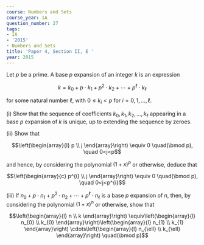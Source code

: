```yaml
---
course: Numbers and Sets
course_year: IA
question_number: 27
tags:
- IA
- '2015'
- Numbers and Sets
title: 'Paper 4, Section II, E '
year: 2015
---
```




Let $p$ be a prime. A base $p$ expansion of an integer $k$ is an expression

$$k=k_{0}+p \cdot k_{1}+p^{2} \cdot k_{2}+\cdots+p^{\ell} \cdot k_{\ell}$$

for some natural number $\ell$, with $0 \leqslant k_{i}<p$ for $i=0,1, \ldots, \ell$.

(i) Show that the sequence of coefficients $k_{0}, k_{1}, k_{2}, \ldots, k_{\ell}$ appearing in a base $p$ expansion of $k$ is unique, up to extending the sequence by zeroes.

(ii) Show that

$$\left(\begin{array}{l}
p \\
j
\end{array}\right) \equiv 0 \quad(\bmod p), \quad 0<j<p$$

and hence, by considering the polynomial $(1+x)^{p}$ or otherwise, deduce that

$$\left(\begin{array}{c}
p^{i} \\
j
\end{array}\right) \equiv 0 \quad(\bmod p), \quad 0<j<p^{i}$$

(iii) If $n_{0}+p \cdot n_{1}+p^{2} \cdot n_{2}+\cdots+p^{\ell} \cdot n_{\ell}$ is a base $p$ expansion of $n$, then, by considering the polynomial $(1+x)^{n}$ or otherwise, show that

$$\left(\begin{array}{l}
n \\
k
\end{array}\right) \equiv\left(\begin{array}{l}
n_{0} \\
k_{0}
\end{array}\right)\left(\begin{array}{l}
n_{1} \\
k_{1}
\end{array}\right) \cdots\left(\begin{array}{l}
n_{\ell} \\
k_{\ell}
\end{array}\right) \quad(\bmod p)$$